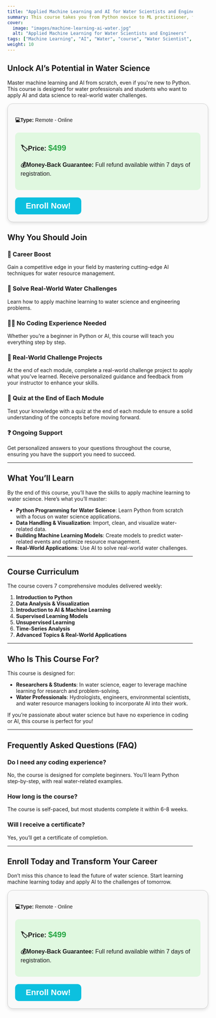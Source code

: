 ```yaml
---
title: "Applied Machine Learning and AI for Water Scientists and Engineers"
summary: This course takes you from Python novice to ML practitioner, focusing on real-world water challenges. Perfect for water professionals, researchers, and students with no prior machine learning and coding experience.
cover:
  image: "images/machine-learning-ai-water.jpg"
  alt: "Applied Machine Learning for Water Scientists and Engineers"
tags: ["Machine Learning", "AI", "Water", "course", "Water Scientist", "Water Engineer", "Python", "Data Science"]
weight: 10
---
```

## Unlock AI’s Potential in Water Science
<!-- ### Limited-time **50% off** for students! -->

Master machine learning and AI from scratch, even if you're new to Python. This course is designed for water professionals and students who want to apply AI and data science to real-world water challenges.

<html>
    <div style="background-color:#f9f9f9;padding:20px;border-radius:15px;border:solid #ccc 1px;width:100%;font-family:sans-serif;box-shadow:0 4px 8px rgba(0, 0, 0, 0.1);">
        <!-- Start Date and Type Information -->
        <p style="margin-bottom:20px;"><b>💻Type:</b> Remote - Online</p>
        <!-- Special Offer Section -->
        <div style="background-color:#e0f8e0;padding:15px;border-radius:10px;margin-bottom:20px;">
            <!-- <p style="font-size:16px"><b>🎉Student Discount:</b> register now to save <span style="color:#28a745;">50%</span>! Students and recent graduates pay only $249 instead of $499.</p> -->
            <p>
                <b style="font-size:18px;">🏷️Price: </b><span style="color:#28a745;font-weight:bold;font-size:22px;">$499</span>
                <!-- <span style="font-size:16px;color:#6c757d;">(regular price: <span style="text-decoration:line-through;">$500</span>)</span> -->
            </p>
            <!-- <p>
                <b style="font-size:18px;">💸Student price: </b><span style="color:#28a745;font-weight:bold;font-size:22px;">$249</span>
            </p>
            <p style="font-size:16px;">⌛Limited time 50% off for students and recent graduates.</p>
            <p><a href="https://forms.gle/uUSjGzD7Nrng9nG19" style="color:#28a745;text-decoration:none!important">👩‍🎓Request your student discount</a></p> -->
            <!-- Money-Back Guarantee -->
            <p style="font-size:16px;margin-bottom:20px;"><b>💰Money-Back Guarantee:</b> Full refund available within 7 days of registration.</p>
        </div>
        <!-- Enroll Button -->
        <a href="https://academy.samsami.tech" 
            style="display:block;background-color:#0cc0df;color:#fff;text-align:center;padding:10px;border-radius:10px;font-size:22px;font-weight:bold;text-decoration:none; max-width:160px">
        Enroll Now!
        </a>
    </div>
</html>

## Why You Should Join

### **🌟 Career Boost**  
Gain a competitive edge in your field by mastering cutting-edge AI techniques for water resource management.

### **🚀 Solve Real-World Water Challenges**  
Learn how to apply machine learning to water science and engineering problems.

### **🧑‍💻 No Coding Experience Needed**  
Whether you’re a beginner in Python or AI, this course will teach you everything step by step.

### **🔧 Real-World Challenge Projects**  
At the end of each module, complete a real-world challenge project to apply what you've learned. Receive personalized guidance and feedback from your instructor to enhance your skills.

### **📝 Quiz at the End of Each Module**  
Test your knowledge with a quiz at the end of each module to ensure a solid understanding of the concepts before moving forward.

### **❓ Ongoing Support**
Get personalized answers to your questions throughout the course, ensuring you have the support you need to succeed.

---

## What You’ll Learn

By the end of this course, you’ll have the skills to apply machine learning to water science. Here’s what you’ll master:

- **Python Programming for Water Science**: Learn Python from scratch with a focus on water science applications.
- **Data Handling & Visualization**: Import, clean, and visualize water-related data.
- **Building Machine Learning Models**: Create models to predict water-related events and optimize resource management.
- **Real-World Applications**: Use AI to solve real-world water challenges.

---

## Course Curriculum

The course covers 7 comprehensive modules delivered weekly:

1. **Introduction to Python**  
2. **Data Analysis & Visualization**  
3. **Introduction to AI & Machine Learning**  
4. **Supervised Learning Models**  
5. **Unsupervised Learning**  
6. **Time-Series Analysis**  
7. **Advanced Topics & Real-World Applications**

---

## Who Is This Course For?

This course is designed for:

- **Researchers & Students**: In water science, eager to leverage machine learning for research and problem-solving.
- **Water Professionals**: Hydrologists, engineers, environmental scientists, and water resource managers looking to incorporate AI into their work.

If you’re passionate about water science but have no experience in coding or AI, this course is perfect for you!

---

## Frequently Asked Questions (FAQ)

### **Do I need any coding experience?**  
No, the course is designed for complete beginners. You’ll learn Python step-by-step, with real water-related examples.

### **How long is the course?**  
The course is self-paced, but most students complete it within 6-8 weeks.

### **Will I receive a certificate?**  
Yes, you’ll get a certificate of completion.

---

<!-- ## Why Machine Learning Matters in Water Science

Machine learning is transforming the water industry, providing innovative ways to manage water resources more efficiently and sustainably. Here are key areas where AI is making a significant impact:

💧 **Irrigation Optimization**
AI-powered models help farmers manage water usage more efficiently by predicting the optimal amount of water needed based on weather patterns, soil conditions, and crop types. This leads to water conservation and increased agricultural productivity.

🚨 **Real-Time Leak Detection**
Using machine learning algorithms, water utilities can monitor pipeline networks to detect leaks in real time, preventing costly water losses and infrastructure damage. AI systems can identify patterns that indicate leaks long before they become visible.

📊 **Water Demand Forecasting**
AI models can predict water demand based on historical usage patterns, weather forecasts, and population growth trends. This allows cities and water management agencies to allocate resources more effectively, reducing waste and ensuring consistent supply during peak times.

🌊 **Flood Prediction and Mitigation**
Machine learning helps improve flood forecasting by analyzing large datasets from sensors, satellite images, and weather models. AI can predict the likelihood of flooding and help design better early-warning systems, protecting communities from extreme weather events.

⚡ **Energy Efficiency in Water Treatment**
AI is being used to optimize the energy consumption of water treatment plants by adjusting the operations of pumps, filters, and other equipment based on real-time data. This reduces operational costs and enhances sustainability.

🧪 **Water Quality Prediction and Monitoring**
AI systems analyze water quality data to predict contamination risks and monitor pollution levels in real time. This helps water managers make informed decisions about treatment processes, ensuring safer water for consumption and environmental protection.

🚜 **Predictive Maintenance for Water Infrastructure**
AI-based predictive maintenance solutions analyze data from sensors installed on water infrastructure (pumps, valves, treatment facilities) to predict equipment failures before they happen, reducing downtime and maintenance costs.

--- -->

## Enroll Today and Transform Your Career

Don’t miss this chance to lead the future of water science. Start learning machine learning today and apply AI to the challenges of tomorrow.

<html>
    <div style="background-color:#f9f9f9;padding:20px;border-radius:15px;border:solid #ccc 1px;width:100%;font-family:sans-serif;box-shadow:0 4px 8px rgba(0, 0, 0, 0.1);">
        <!-- Start Date and Type Information -->
        <p style="margin-bottom:20px;"><b>💻Type:</b> Remote - Online</p>
        <!-- Special Offer Section -->
        <div style="background-color:#e0f8e0;padding:15px;border-radius:10px;margin-bottom:20px;">
            <!-- <p style="font-size:16px"><b>🎉Student Discount:</b> register now to save <span style="color:#28a745;">50%</span>! Students and recent graduates pay only $249 instead of $499.</p> -->
            <p>
                <b style="font-size:18px;">🏷️Price: </b><span style="color:#28a745;font-weight:bold;font-size:22px;">$499</span>
                <!-- <span style="font-size:16px;color:#6c757d;">(regular price: <span style="text-decoration:line-through;">$500</span>)</span> -->
            </p>
            <!-- <p>
                <b style="font-size:18px;">💸Student price: </b><span style="color:#28a745;font-weight:bold;font-size:22px;">$249</span>
            </p>
            <p style="font-size:16px;">⌛Limited time 50% off for students and recent graduates.</p>
            <p><a href="https://forms.gle/uUSjGzD7Nrng9nG19" style="color:#28a745;text-decoration:none!important">👩‍🎓Request your student discount</a></p> -->
            <!-- Money-Back Guarantee -->
            <p style="font-size:16px;margin-bottom:20px;"><b>💰Money-Back Guarantee:</b> Full refund available within 7 days of registration.</p>
        </div>
        <!-- Enroll Button -->
        <a href="https://academy.samsami.tech" 
            style="display:block;background-color:#0cc0df;color:#fff;text-align:center;padding:10px;border-radius:10px;font-size:22px;font-weight:bold;text-decoration:none; max-width:160px">
        Enroll Now!
        </a>
    </div>
</html>
